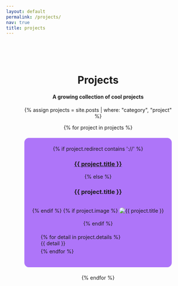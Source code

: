 ```yaml
---
layout: default
permalink: /projects/
nav: true
title: projects
---
```


<div class="projects-container" style="text-align: center;">

  <h1 class="projects-title">Projects</h1>
  <h4 class="projects-subtitle">A growing collection of cool projects</h4>

  {% assign projects = site.posts | where: "category", "project" %}
  <!--{% for project in projects %}
   Debug: Output the title of each project 
  {{ project.title }}
  {% endfor %} -->
  <div class="projects-grid">
    {% for project in projects %}
      <div class="project-box">
      {% if project.redirect contains '://' %}
          <h3> 
          <a class="project-title" href="{{ project.redirect }}" target="_blank">{{ project.title }}</a>
          </h3>
      {% else %}
        <h3 class="project-title">{{ project.title }}</h3>
      {% endif %}
      {% if project.image %}
          <img class="project-image" src="{{ project.image | relative_url }}" alt="{{ project.title }}" style="max-width: 90%; height: auto; margin: 5% auto;border-radius: 12px;">
        {% endif %}
        <ul class="project-details">
          {% for detail in project.details %}
            <li>{{ detail }}</li>
          {% endfor %}
        </ul>
      </div>
    {% endfor %}
  </div>

</div>

<style>
  .projects-container {
    max-width: 1200px;
    margin: 0 auto;
    padding: 50px;
  }
  .projects-grid {
    display: grid;
    grid-template-columns: 1fr;
    gap: 20px;
  }
  .project-box {
    border: 1px solid #AE75F9;
    padding: 20px;
    border-radius: 12px;
    background-color: #AE75F9;
  }
  .project-title {
    margin-bottom: 15px;
  }
  .project-title a {
    color: inherit; /* This makes the link color the same as the surrounding text */
    text-decoration: none; /* This removes the underline from the link */
  }
  .project-title a:hover {
    color: #0096D6; /* This changes the link color on hover */
    text-decoration: underline; /* This adds an underline on hover */
  }
  .project-details {
    list-style: none;
    text-align: left;
    margin-top: 20px;
  }
  .project-details a {
  color: inherit; /* This makes the link color the same as the surrounding text */
  text-decoration: none; /* This removes the underline from the link */
  }
  .project-details a:hover {
  color: #0096D6; /* This changes the link color on hover */
  text-decoration: underline; /* This adds an underline on hover */
  }
  .project-details li {
    margin-bottom: 5px;
  }
</style>

